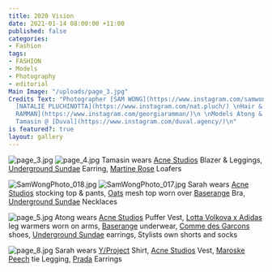 ```yaml
---
title: 2020 Vision
date: 2021-01-14 08:00:00 +11:00
published: false
categories:
- Fashion
tags:
- FASHION
- Models
- Photography
- editorial
Main Image: "/uploads/page_3.jpg"
Credits Text: "Photographer [SAM WONG](https://www.instagram.com/samwongphoto_/) \nStylist
  [NATALIE PLUCHINOTTA](https://www.instagram.com/nat.pluch/) \nHair & Make up: [GEORGIA
  RAMMAN](https://www.instagram.com/georgiaramman/)\n \nModels Atong & Sarah @ [People](https://www.instagram.com/people.agency/),
  Tamasin @ [Duval](https://www.instagram.com/duval.agency/)\n"
is featured?: true
layout: gallery
---
```


![page_3.jpg](/uploads/page_3.jpg)
![page_4.jpg](/uploads/page_4.jpg)
Tamasin wears [Acne Studios](https://www.acnestudios.com/au/en/home) Blazer & Leggings, [Underground Sundae](https://www.undergroundsundae.com/shop) Earring, [Martine Rose](https://martine-rose.com/) Loafers

![SamWongPhoto_018.jpg](/uploads/SamWongPhoto_018.jpg)
![SamWongPhoto_017.jpg](/uploads/SamWongPhoto_017.jpg)
Sarah wears [Acne Studios](https://www.acnestudios.com/au/en/home) stocking top & pants, [Oats](https://oats-the-label.com/) mesh top worn over [Baserange](https://www.baserange.net.au/) Bra, [Underground Sundae](https://www.undergroundsundae.com/shop) Necklaces

![page_5.jpg](/uploads/page_5.jpg)
Atong wears [Acne Studios](https://www.acnestudios.com/au/en/home) Puffer Vest, [Lotta Volkova x Adidas](https://www.adidas.com/us/lotta_volkova) leg warmers worn on arms, [Baserange](https://www.baserange.net.au/) underwear, [Comme des Garcons](https://www.comme-des-garcons.com/) shoes, [Underground Sundae](https://www.undergroundsundae.com/shop) earrings, Stylists own shorts and socks

![page_8.jpg](/uploads/page_8.jpg)
Sarah wears [Y/Project](https://www.yproject.fr/) Shirt, [Acne Studios](https://www.acnestudios.com/au/en/home) Vest, [Maroske Peech](https://maroskepeech.com/) tie Legging, [Prada](https://www.prada.com/au/en.html) Earrings 


